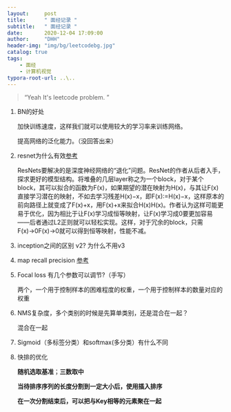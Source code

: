 ```yaml
---
layout:     post
title:      " 面经记录 "
subtitle:   " 面经记录 "
date:       2020-12-04 17:09:00
author:     "DHH"
header-img: "img/bg/leetcodebg.jpg"
catalog: true
tags:
    - 面经
    - 计算机视觉
typora-root-url: ..\..
---
```


> “Yeah It's leetcode problem. ”

1. BN的好处 

   加快训练速度，这样我们就可以使用较大的学习率来训练网络。
   
   提高网络的泛化能力。（没回答出来）
   
2. resnet为什么有效[参考](https://www.cnblogs.com/shine-lee/p/12363488.html#resnet%E8%A6%81%E8%A7%A3%E5%86%B3%E7%9A%84%E6%98%AF%E4%BB%80%E4%B9%88%E9%97%AE%E9%A2%98)

   ResNets要解决的是深度神经网络的“退化”问题。ResNet的作者从后者入手，探求更好的模型结构。将堆叠的几层layer称之为一个block，对于某个block，其可以拟合的函数为F(x)，如果期望的潜在映射为H(x)，与其让F(x) 直接学习潜在的映射，不如去学习残差H(x)−x，即F(x):=H(x)−x，这样原本的前向路径上就变成了F(x)+x，用F(x)+x来拟合H(x)H(x)。作者认为这样可能更易于优化，因为相比于让F(x)学习成恒等映射，让F(x)学习成0要更加容易——后者通过L2正则就可以轻松实现。这样，对于冗余的block，只需F(x)→0F(x)→0就可以得到恒等映射，性能不减。

3. inception之间的区别 v2? 为什么不用v3

4.  map recall precision [参考](https://blog.csdn.net/mdjxy63/article/details/79822555)

5. Focal loss 有几个参数可以调节?（手写）

   两个，一个用于控制样本的困难程度的权重，一个用于控制样本的数量对应的权重

6. NMS复杂度，多个类别的时候是先算单类别，还是混合在一起？

   混合在一起

7. Sigmoid（多标签分类）和softmax(多分类）有什么不同

8. 快排的优化

   **随机选取基准**；**三数取中**

   **当待排序序列的长度分割到一定大小后，使用插入排序**

   **在一次分割结束后，可以把与Key相等的元素聚在一起**